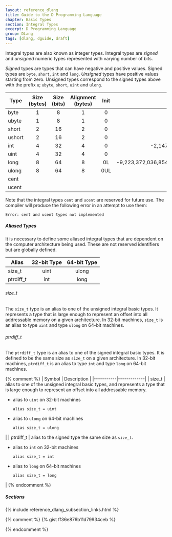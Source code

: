 ```yaml
---
layout: reference_dlang
title: Guide to the D Programming Language
chapter: Basic Types
section: Integral Types
excerpt: D Programming Language
group: DLang
tags: [dlang, dguide, draft]
---
```


Integral types are also known as integer types.
Integral types are _signed_ and _unsigned_ numeric types represented with varying number of bits.

_Signed_ types are types that can have negative and positive values.
Signed types are `byte`, `short`, `int` and `long`.
_Unsigned_ types have positive values starting from zero.
Unsigned types correspond to the signed types above with the prefix `u`; `ubyte`, `short`, `uint` and `ulong`.

| Type   | Size (bytes) | Size (bits) | Alignment (bytes) | Init | Minimum                    | Maximum                    |
|--------|:------------:|:-----------:|:-----------------:|:----:|---------------------------:|---------------------------:|
| byte   |   1          |    8        |  1                |  0   | -128                       | +127                       |
| ubyte  |   1          |    8        |  1                |  0   | 0                          | 255                        |
| short  |   2          |   16        |  2                |  0   | -32,768                    | 32,767                     |
| ushort |   2          |   16        |  2                |  0   | 0                          | 65,535                     |
| int    |   4          |   32        |  4                |  0   | -2,147,483,648             | 2,147,483,647              |
| uint   |   4          |   32        |  4                |  0   | 0                          | 4,294,967,295              |
| long   |   8          |   64        |  8                |  0L  | -9,223,372,036,854,775,808 | 9,223,372,036,854,775,807  |
| ulong  |   8          |   64        |  8                |  0UL | 0                          | 18,446,744,073,709,551,615 |
| cent   |              |             |                   |      |                            |                            |
| ucent  |              |             |                   |      |                            |                            |

Note that the integral types `cent` and `ucent` are reserved for future use.
The compiler will produce the following error in an attempt to use them:

    Error: cent and ucent types not implemented
    
##### Aliased Types

It is necessary to define some aliased integral types that are dependent on the computer architecture being used.
These are not reserved identifiers but are globally defined.

| Alias     | 32-bit Type | 64-bit Type |
|-----------|:-----------:|:-----------:|
| size_t    | uint        | ulong       |
| ptrdiff_t | int         | long        |

###### size_t

The `size_t` type is an alias to one of the unsigned integral basic types.
It represents a type that is large enough to represent an offset into all addressable memory on a given architecture.
In 32-bit machines, `size_t` is an alias to type `uint` and type `ulong` on 64-bit machines.

###### ptrdiff_t

The `ptrdiff_t` type is an alias to one of the signed integral basic types.
It is defined to be the same size as `size_t` on a given architecture.
In 32-bit machines, `ptrdiff_t` is an alias to type `int` and type `long` on 64-bit machines.

{% comment %}
| Symbol    | Description |
|-----------|-------------|
| size_t    | alias to one of the unsigned integral basic types, and represents a type that is large enough to represent an offset into all addressable memory. <ul><li><p>alias to `uint` on 32-bit machines</p><p>`alias size_t = uint`</p></li> <li><p>alias to `ulong` on 64-bit machines</p><p>`alias size_t = ulong`</p></li></ul> |
| ptrdiff_t | alias to the signed type the same size as `size_t`. <ul><li><p>alias to `int` on 32-bit machines</p><p>`alias size_t = int`</p></li> <li><p>alias to `long` on 64-bit machines</p><p>`alias size_t = long`</p></li></ul> |
{% endcomment %}

##### Sections
{% include reference_dlang_subsection_links.html %}

{% comment %}
{% gist ff36e876b11d79934ceb %}
<script src="https://gist.github.com/rmaicle/a28a0da2d18cc6ed31b5.js"></script>
{% endcomment %}
